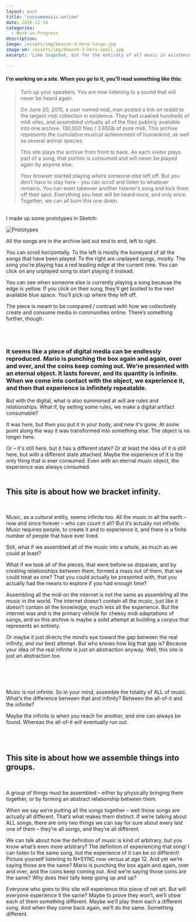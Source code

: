 ```yaml
---
layout: post
title: "consumemusic.online"
date: 2016-12-14
categories:
  - Work-in-Progress
description: 
image: /assets/img/beacon-3-hero-large.jpg
image-sm: /assets/img/beacon-3-hero-small.jpg
excerpt: "Like Snapchat, but for the entirety of all music in existence."

---
```


#### I’m working on a site. When you go to it, you’ll read something like this: 
  
>Turn up your speakers. You are now listening to a sound that will never be heard again.
> 
>On June 20, 2015, a user named midi_man posted a link on reddit to the largest midi collection in existence. They had crawled hundreds of midi sites, and assembled virtually all of the files publicly available into one archive. 130,000 files / 3.65Gb of pure midi. This archive represents the cumulative musical achievement of humankind, as well as several animal species.
>
>This site plays the archive from front to back. As each visitor plays part of a song, that portion is consumed and will never be played again by anyone else.
>
>Your browser started playing where someone else left off. But you don’t have to stay here - you can scroll and listen to whatever remains. You can even takeover another listener’s song and kick them off their spot. Everything you hear will be heard once, and only once. Together, we can all burn this one down.

<br>
I made up some prototypes in Sketch:
<br>

![Prototypes](/assets/img/consume-music-prototypes.png)
<br>


All the songs are in the archive laid out end to end, left to right.

You can scroll horizontally. To the left is mostly the boneyard of all the songs that have been played. To the right are unplayed songs, mostly. The song you’re playing has a red leading edge at the current time. You can click on any unplayed song to start playing it instead. 

You can see when someone else is currently playing a song because the edge is yellow. If you click on their song, they’ll get booted to the next available blue space. You’ll pick up where they left off.

The piece is meant to be compared / contrast with how we collectively create and consume media in communities online. There’s something further, though.

<br>
<br>

### It seems like a piece of digital media can be endlessly reproduced. Mario is punching the box again and again, over and over, and the coins keep coming out. We're presented with an eternal object. It lasts forever, and its quantity is infinite. When we come into contact with the object, we experience it, and then that experience is infinitely repeatable.

But with the digital, what is also summoned at will are rules and relationships. What if, by setting some rules, we make a digital artifact consumable?
 
It was here, but then you put it in your body, and now it's gone. At some point along the way it was transformed into something else. The object is no longer here.

Or – it's still here, but it has a different state? Or at least the idea of it is still here, but with a different state attached. Maybe the experience of it is the only thing that is ever consumed. Even with an eternal music object, the experience was always consumed.
<br>
<br>

## This site is about how we bracket infinity.
<br>

Music, as a cultural entity, seems infinite too. All the music in all the earth – now and since forever – who can count it all? But it’s actually not infinite. Music requires people, to create it and to experience it, and there is a finite number of people that have ever lived. 

Still, what if we assembled all of the music into a whole, as much as we could at least? 

What if we took all of the pieces, that were before so disparate, and by creating relationships between them, formed a mass out of them, that we could treat as one? That you could actually be presented with, that you actually had the means to explore if you had enough time?

Assembling all the midi on the internet is not the same as assembling all the music in the world. The internet doesn’t contain all the music, just like it doesn’t contain all the knowledge, much less all the experience. But the internet was and is the primary vehicle for cheesy midi adaptations of songs, and so this archive is maybe a solid attempt at building a corpus that represents an entirety. 

Or maybe it just directs the mind’s eye toward the gap between the real infinity, and our best attempt. But who knows how big that gap is? Because your idea of the real infinite is just an abstraction anyway. Well, this site is just an abstraction too.
<br>
<br>
<br>
<br>
<br>

Music is not infinite. So in your mind, assemble the totality of ALL of music. What’s the difference between that and infinity? Between the all-of-it and the infinite?

Maybe the infinite is when you reach for another, and one can always be found. Whereas the all-of-it will eventually run out.


<br>
<br>

## This site is about how we assemble things into groups.
<br>

A group of things must be assembled – either by physically bringing them together, or by forming an abstract relationship between them.

When we say we’re putting all the songs together – well those songs are actually all different. That’s what makes them distinct. If we’re talking about ALL songs, there are only two things we can say for sure about every last one of them – they’re all songs, and they’re all different.

We can talk about how the definition of music is kind of arbitrary, but you know what’s even more arbitrary? The definition of experiencing that song! I can listen to the same song, but the experience of it can be so different! Picture yourself listening to N*SYNC now versus at age 12. And yet we’re saying those are the same? Mario is punching the box again and again, over and over, and the coins keep coming out. And we’re saying those coins are the same? Why does their tally keep going up and up?

Everyone who goes to this site will experience this piece of net art. But will everyone experience it the same? Maybe to prove they won’t, we’ll show each of them something different. Maybe we’ll play them each a different song. And when they come back again, we’ll do the same. Something different.










